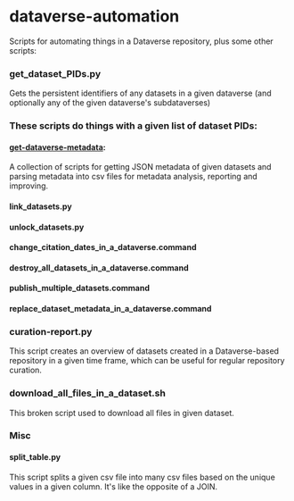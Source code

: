 # dataverse-automation
Scripts for automating things in a Dataverse repository, plus some other scripts:

### get_dataset_PIDs.py
Gets the persistent identifiers of any datasets in a given dataverse (and optionally any of the given dataverse's subdataverses)

### These scripts do things with a given list of dataset PIDs:
#### [get-dataverse-metadata](https://github.com/jggautier/dataverse-scripts/tree/master/get-dataverse-metadata):
A collection of scripts for getting JSON metadata of given datasets and parsing metadata into csv files for metadata analysis, reporting and improving.
#### link_datasets.py
#### unlock_datasets.py
#### change_citation_dates_in_a_dataverse.command
#### destroy_all_datasets_in_a_dataverse.command
#### publish_multiple_datasets.command
#### replace_dataset_metadata_in_a_dataverse.command

### curation-report.py
This script creates an overview of datasets created in a Dataverse-based repository in a given time frame, which can be useful for regular repository curation.

### download_all_files_in_a_dataset.sh
This broken script used to download all files in given dataset. 

### Misc
#### split_table.py
This script splits a given csv file into many csv files based on the unique values in a given column. It's like the opposite of a JOIN.
